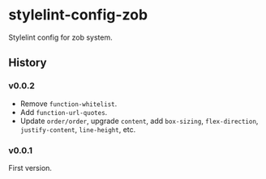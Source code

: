# stylelint-config-zob

Stylelint config for zob system.

## History

### v0.0.2

- Remove `function-whitelist`.
- Add `function-url-quotes`.
- Update `order/order`, upgrade `content`, add `box-sizing`, `flex-direction`, `justify-content`, `line-height`, etc.

### v0.0.1

First version.
